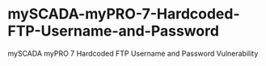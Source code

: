 # mySCADA-myPRO-7-Hardcoded-FTP-Username-and-Password
mySCADA myPRO 7 Hardcoded FTP Username and Password Vulnerability
